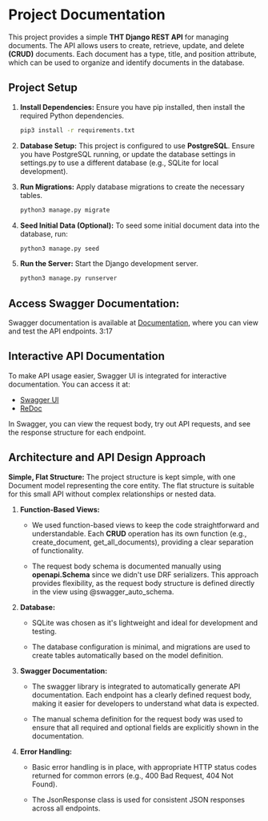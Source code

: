 # Project Documentation

This project provides a simple **THT Django REST API** for managing documents. The API allows users to create, retrieve, update, and delete **(CRUD)** documents. Each document has a type, title, and position attribute, which can be used to organize and identify documents in the database.

## Project Setup

1. **Install Dependencies:** Ensure you have pip installed, then install the required Python dependencies.

   ```bash
   pip3 install -r requirements.txt
   ```

2. **Database Setup:**
   This project is configured to use **PostgreSQL**. Ensure you have PostgreSQL running, or update the database settings in settings.py to use a different database (e.g., SQLite for local development).

3. **Run Migrations:** Apply database migrations to create the necessary tables.

   ```bash
   python3 manage.py migrate
   ```

4. **Seed Initial Data (Optional):** To seed some initial document data into the database, run:

   ```bash
   python3 manage.py seed
   ```

5. **Run the Server:** Start the Django development server.

   ```bash
   python3 manage.py runserver
   ```

## Access Swagger Documentation:

Swagger documentation is available at [Documentation](http://localhost:8000/swagger/), where you can view and test the API endpoints.
3:17

## Interactive API Documentation

To make API usage easier, Swagger UI is integrated for interactive documentation. You can access it at:

- [Swagger UI](http://localhost:8000/swagger/)
- [ReDoc](http://localhost:8000/redoc/)

In Swagger, you can view the request body, try out API requests, and see the response structure for each endpoint.

## Architecture and API Design Approach

**Simple, Flat Structure:** The project structure is kept simple, with one Document model representing the core entity. The flat structure is suitable for this small API without complex relationships or nested data.

1. **Function-Based Views:**

   - We used function-based views to keep the code straightforward and understandable. Each **CRUD** operation has its own function (e.g., create_document, get_all_documents), providing a clear separation of functionality.

   - The request body schema is documented manually using **openapi.Schema** since we didn't use DRF serializers. This approach provides flexibility, as the request body structure is defined directly in the view using @swagger_auto_schema.

2. **Database:**

   - SQLite was chosen as it's lightweight and ideal for development and testing.

   - The database configuration is minimal, and migrations are used to create tables automatically based on the model definition.

3. **Swagger Documentation:**

   - The swagger library is integrated to automatically generate API documentation. Each endpoint has a clearly defined request body, making it easier for developers to understand what data is expected.

   - The manual schema definition for the request body was used to ensure that all required and optional fields are explicitly shown in the documentation.

4. **Error Handling:**

   - Basic error handling is in place, with appropriate HTTP status codes returned for common errors (e.g., 400 Bad Request, 404 Not Found).

   - The JsonResponse class is used for consistent JSON responses across all endpoints.
